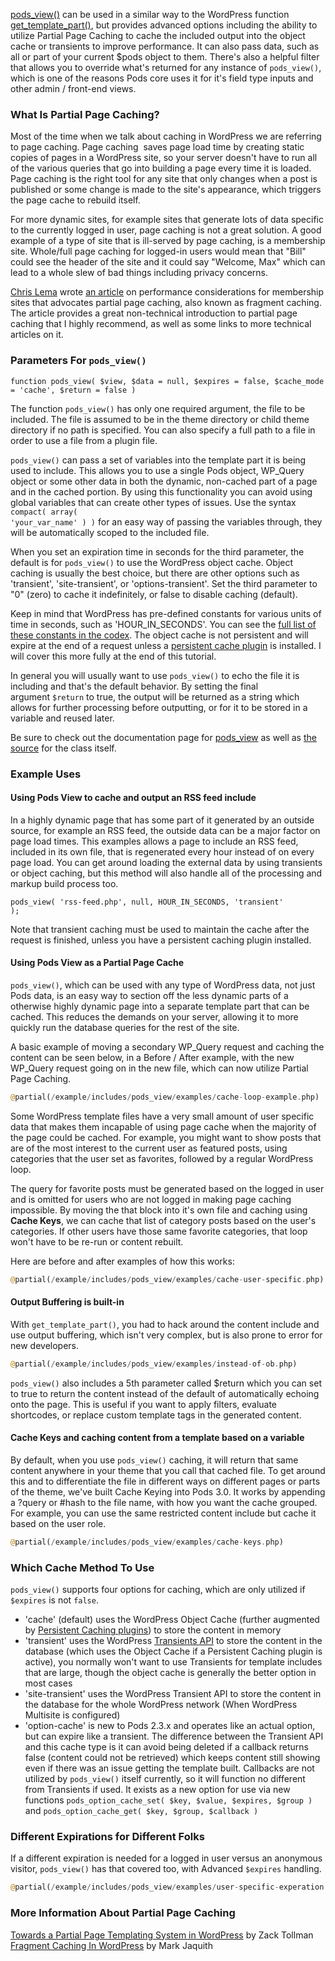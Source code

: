 <script>
{
    "title": "Partial Page Caching and Smart Template Parts with Pods",
    "excerpt": "Learn to use pods_view for smart template loading and as a caching solution where regular WordPress page caching solutions are not practical.",
    "author": "Josh Pollock",
    "termSlugs": {
            "tutorial_type": [
                "advanced","using-pods-in-themes"
            ]
        },
        "customFields: [
            {"key":"_yoast_wpseo_title", "value": "Partial Page Caching and Smart Template Parts - Pods Framework"},
            {"key":"_yoast_wpseo_metadesc", "value": "Learn to use pods_view for smart template loading and as a caching solution where regular WordPress page caching solutions are not practical."}
        ]
}
</script>

<a href="http://pods.io/docs/code/pods-view/" target="_blank">pods_view()</a> can be used in a similar way to the WordPress function <a href="http://codex.wordpress.org/Function_Reference/get_template_part" target="_blank">get_template_part()</a>, but provides advanced options including the ability to utilize Partial Page Caching to cache the included output into the object cache or transients to improve performance. It can also pass data, such as all or part of your current $pods object to them. There's also a helpful filter that allows you to override what's returned for any instance of <code>pods_view()</code>, which is one of the reasons Pods core uses it for it's field type inputs and other admin / front-end views.
<h3>What Is Partial Page Caching?</h3>
Most of the time when we talk about caching in WordPress we are referring to page caching. Page caching  saves page load time by creating static copies of pages in a WordPress site, so your server doesn't have to run all of the various queries that go into building a page every time it is loaded. Page caching is the right tool for any site that only changes when a post is published or some change is made to the site's appearance, which triggers the page cache to rebuild itself.

For more dynamic sites, for example sites that generate lots of data specific to the currently logged in user, page caching is not a great solution. A good example of a type of site that is ill-served by page caching, is a membership site. Whole/full page caching for logged-in users would mean that "Bill" could see the header of the site and it could say "Welcome, Max" which can lead to a whole slew of bad things including privacy concerns.

<a title="Chris Lema" href="http://chrislema.com" target="_blank">Chris Lema</a> wrote <a title="Managing a High Performance WordPress Membership Site" href="http://chrislema.com/high-performance-wordpress-membership-site/">an article</a> on performance considerations for membership sites that advocates partial page caching, also known as fragment caching. The article provides a great non-technical introduction to partial page caching that I highly recommend, as well as some links to more technical articles on it.
<h3>Parameters For <code>pods_view()</code></h3>
<code>function pods_view( $view, $data = null, $expires = false, $cache_mode = 'cache', $return = false )</code>

The function <code>pods_view()</code> has only one required argument, the file to be included. The file is assumed to be in the theme directory or child theme directory if no path is specified. You can also specify a full path to a file in order to use a file from a plugin file.

<code>pods_view()</code> can pass a set of variables into the template part it is being used to include. This allows you to use a single Pods object, WP_Query object or some other data in both the dynamic, non-cached part of a page and in the cached portion. By using this functionality you can avoid using global variables that can create other types of issues. Use the syntax <code>compact( array( 'your_var_name' ) )</code> for an easy way of passing the variables through, they will be automatically scoped to the included file.

When you set an expiration time in seconds for the third parameter, the default is for <code>pods_view()</code> to use the WordPress object cache. Object caching is usually the best choice, but there are other options such as 'transient', 'site-transient', or 'options-transient'. Set the third parameter to "0" (zero) to cache it indefinitely, or false to disable caching (default).

Keep in mind that WordPress has pre-defined constants for various units of time in seconds, such as 'HOUR_IN_SECONDS'. You can see the <a title="Time constants" href="https://codex.wordpress.org/Easier_Expression_of_Time_Constants" target="_blank">full list of these constants in the codex</a>. The object cache is not persistent and will expire at the end of a request unless a <a href="http://wordpress.org/plugins/tags/caching" target="_blank">persistent cache plugin</a> is installed. I will cover this more fully at the end of this tutorial.

In general you will usually want to use <code>pods_view()</code> to echo the file it is including and that's the default behavior. By setting the final argument <code>$return</code> to true, the output will be returned as a string which allows for further processing before outputting, or for it to be stored in a variable and reused later.

Be sure to check out the documentation page for <a title="Pods View Documentation" href="http://pods.io/docs/code/pods-view/" target="_blank">pods_view</a> as well as <a href="https://github.com/pods-framework/pods/blob/2.x/includes/classes.php" target="_blank">the source</a> for the class itself.
<h3>Example Uses</h3>
<h4>Using Pods View to cache and output an RSS feed include</h4>
In a highly dynamic page that has some part of it generated by an outside source, for example an RSS feed, the outside data can be a major factor on page load times. This examples allows a page to include an RSS feed, included in its own file, that is regenerated every hour instead of on every page load. You can get around loading the external data by using transients or object caching, but this method will also handle all of the processing and markup build process too.

<code>pods_view( 'rss-feed.php', null, HOUR_IN_SECONDS, 'transient' );</code>

Note that transient caching must be used to maintain the cache after the request is finished, unless you have a persistent caching plugin installed.
<h4>Using Pods View as a Partial Page Cache</h4>
<code>pods_view()</code>, which can be used with any type of WordPress data, not just Pods data, is an easy way to section off the less dynamic parts of a otherwise highly dynamic page into a separate template part that can be cached. This reduces the demands on your server, allowing it to more quickly run the database queries for the rest of the site.

A basic example of moving a secondary WP_Query request and caching the content can be seen below, in a Before / After example, with the new WP_Query request going on in the new file, which can now utilize Partial Page Caching.

```php
@partial(/example/includes/pods_view/examples/cache-loop-example.php)
```

Some WordPress template files have a very small amount of user specific data that makes them incapable of using page cache when the majority of the page could be cached. For example, you might want to show posts that are of the most interest to the current user as featured posts, using categories that the user set as favorites, followed by a regular WordPress loop.

The query for favorite posts must be generated based on the logged in user and is omitted for users who are not logged in making page caching impossible. By moving the that block into it's own file and caching using <strong>Cache Keys</strong>, we can cache that list of category posts based on the user's categories. If other users have those same favorite categories, that loop won't have to be re-run or content rebuilt.

Here are before and after examples of how this works:

```php
@partial(/example/includes/pods_view/examples/cache-user-specific.php)
```

<h4>Output Buffering is built-in</h4>
With <code>get_template_part()</code>, you had to hack around the content include and use output buffering, which isn't very complex, but is also prone to error for new developers.

```php
@partial(/example/includes/pods_view/examples/instead-of-ob.php)
```

<code>pods_view()</code> also includes a 5th parameter called $return which you can set to true to return the content instead of the default of automatically echoing onto the page. This is useful if you want to apply filters, evaluate shortcodes, or replace custom template tags in the generated content.

<h4>Cache Keys and caching content from a template based on a variable</h4>
By default, when you use <code>pods_view()</code> caching, it will return that same content anywhere in your theme that you call that cached file. To get around this and to differentiate the file in different ways on different pages or parts of the theme, we've built Cache Keying into Pods 3.0. It works by appending a ?query or #hash to the file name, with how you want the cache grouped. For example, you can use the same restricted content include but cache it based on the user role.

```php
@partial(/example/includes/pods_view/examples/cache-keys.php)
```

<h3>Which Cache Method To Use</h3>
<code>pods_view()</code> supports four options for caching, which are only utilized if <code>$expires</code> is not <code>false</code>.
<ul>
	<li>'cache' (default) uses the WordPress Object Cache (further augmented by <a href="http://codex.wordpress.org/Class_Reference/WP_Object_Cache#Persistent_Cache_Plugins" target="_blank">Persistent Caching plugins</a>) to store the content in memory</li>
	<li>'transient' uses the WordPress <a href="http://codex.wordpress.org/Transients_API" target="_blank">Transients API</a> to store the content in the database (which uses the Object Cache if a Persistent Caching plugin is active), you normally won't want to use Transients for template includes that are large, though the object cache is generally the better option in most cases</li>
	<li>'site-transient' uses the WordPress Transient API to store the content in the database for the whole WordPress network (When WordPress Multisite is configured)</li>
	<li>'option-cache' is new to Pods 2.3.x and operates like an actual option, but can expire like a transient. The difference between the Transient API and this cache type is it can avoid being deleted if a callback returns false (content could not be retrieved) which keeps content still showing even if there was an issue getting the template built. Callbacks are not utilized by <code>pods_view()</code> itself currently, so it will function no different from Transients if used. It exists as a new option for use via new functions <code>pods_option_cache_set( $key, $value, $expires, $group )</code> and <code>pods_option_cache_get( $key, $group, $callback )</code></li>
</ul>
<h3>Different Expirations for Different Folks</h3>
If a different expiration is needed for a logged in user versus an anonymous visitor, <code>pods_view()</code> has that covered too, with Advanced <code>$expires</code> handling.

```php
@partial(/example/includes/pods_view/examples/user-specific-experation.php)
```

<h3>More Information About Partial Page Caching</h3>
<a href="http://tollmanz.com/partial-page-templating-in-wordpress/" target="_blank">Towards a Partial Page Templating System in WordPress</a> by Zack Tollman
<a title="Fragment Caching in WordPress" href="http://markjaquith.wordpress.com/2013/04/26/fragment-caching-in-wordpress/" target="_blank">Fragment Caching In WordPress</a> by Mark Jaquith
